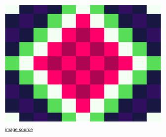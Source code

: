 <div style="text-align:center"><img src="https://github.com/hayorov/hayorov/blob/master/animation-2.gif?raw=true"/></div>

[image source](https://dribbble.com/DevinGus)